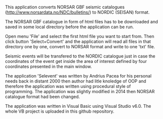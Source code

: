 This application converts NORSAR GBF seismic catalogues (http://www.norsardata.no/NDC/bulletins/)
to NORDIC (SEISAN) format.
 
The NORSAR GBF catalogue in form of html files has to be downloaded and saved in some local directory
before the application can be run.

Open menu 'File' and select the first html file you want to start from. Then click button 'Select+Convert'
and the application will read all files in that directory one by one, convert to NORSAR format and write
to one 'txt' file.

Seismic events will be transfered to the NORDIC catalogue just in case the coordinates of the event get
inside the area of interest defined by four coordinates presented in the main window.

The application 'Selevent' was written by Andrius Pacea for his personal needs back in distant 2000 then
author had litle knoledge of OOP and therefore the application was written using procedural style of 
programming. The application was slightly modified in 2014 then NORSAR catalogue format had been changed.

The application was written in Visual Basic using Visual Studio v6.0. The whole VB project is uploaded in
this github repository.